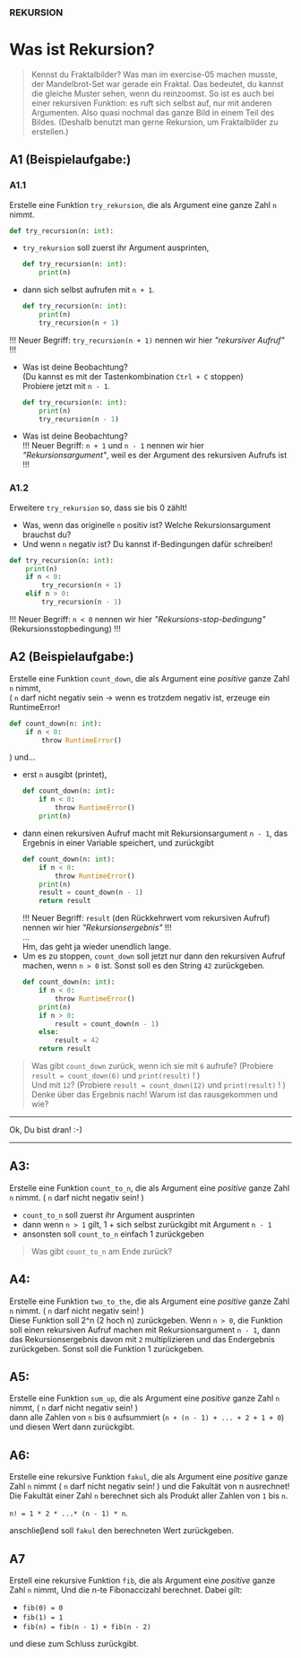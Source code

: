### REKURSION 
# Was ist Rekursion?
> Kennst du Fraktalbilder? Was man im exercise-05 machen musste,
> der Mandelbrot-Set war gerade ein Fraktal.
> Das bedeutet, du kannst die gleiche Muster sehen, wenn du reinzoomst.
> So ist es auch bei einer rekursiven Funktion: es ruft sich selbst auf,
> nur mit anderen Argumenten. Also quasi nochmal das ganze Bild
> in einem Teil des Bildes.
> (Deshalb benutzt man gerne Rekursion, um Fraktalbilder zu erstellen.)

## A1 (Beispielaufgabe:)
### A1.1 
Erstelle eine Funktion `try_rekursion`, die als Argument eine ganze Zahl `n` nimmt.
  ```py
  def try_recursion(n: int):
  ```
- `try_rekursion` soll zuerst ihr Argument ausprinten, 
  ```py
  def try_recursion(n: int):
      print(n)
  ```
- dann sich selbst aufrufen mit `n + 1`.
  ```py
  def try_recursion(n: int):
      print(n)
      try_recursion(n + 1)
  ```
!!! Neuer Begriff:  `try_recursion(n + 1)` nennen wir hier _"rekursiver Aufruf"_ !!!

- Was ist deine Beobachtung?  
  (Du kannst es mit der Tastenkombination `Ctrl + C` stoppen)  
  Probiere jetzt mit `n - 1`.
  ```py
  def try_recursion(n: int):
      print(n)
      try_recursion(n - 1)
  ```
- Was ist deine Beobachtung?  
!!! Neuer Begriff:  `n + 1` und `n - 1` nennen wir hier _"Rekursionsargument"_, weil es der Argument des rekursiven Aufrufs ist !!!

### A1.2 
Erweitere `try_rekursion` so, dass sie bis 0 zählt!
- Was, wenn das originelle `n` positiv ist? Welche Rekursionsargument brauchst du?
- Und wenn `n` negativ ist? Du kannst if-Bedingungen dafür schreiben!
```py
def try_recursion(n: int):
    print(n)
    if n < 0:
        try_recursion(n + 1)
    elif n > 0:
        try_recursion(n - 1)
```
!!! Neuer Begriff: `n < 0` nennen wir hier _"Rekursions-stop-bedingung"_ (Rekursionsstopbedingung) !!!



## A2 (Beispielaufgabe:)
Erstelle eine Funktion `count_down`, die als Argument eine *positive* ganze Zahl `n` nimmt,  
( `n` darf nicht negativ sein -> wenn es trotzdem negativ ist, erzeuge ein RuntimeError!
```py
def count_down(n: int):
    if n < 0:
        throw RuntimeError()
```
) und...
- erst `n` ausgibt (printet),
  ```py
  def count_down(n: int):
      if n < 0:
          throw RuntimeError()
      print(n)
  ```
- dann einen rekursiven Aufruf macht mit Rekursionsargument `n - 1`, das Ergebnis in einer Variable speichert, und zurückgibt
  ```py
  def count_down(n: int):
      if n < 0:
          throw RuntimeError()
      print(n)
      result = count_down(n - 1)
      return result
  ```
  !!! Neuer Begriff: `result` (den Rückkehrwert vom rekursiven Aufruf) nennen wir hier _"Rekursionsergebnis"_ !!!  
  ...  
  Hm, das geht ja wieder unendlich lange.
- Um es zu stoppen, `count_down` soll jetzt nur dann den rekursiven Aufruf machen, wenn `n > 0` ist. Sonst soll es den String `42` zurückgeben.
  ```py
  def count_down(n: int):
      if n < 0:
          throw RuntimeError()
      print(n)
      if n > 0:
          result = count_down(n - 1)
      else:
          result = 42
      return result
  ```
> Was gibt `count_down` zurück, wenn ich sie mit `6` aufrufe? (Probiere `result = count_down(6)` und `print(result)` ! )  
> Und mit `12`? (Probiere `result = count_down(12)` und `print(result)` ! )  
> Denke über das Ergebnis nach! Warum ist das rausgekommen und wie?

---

Ok, Du bist dran! :-)

---

## A3:
Erstelle eine Funktion `count_to_n`, die als Argument eine *positive* ganze Zahl `n` nimmt. ( `n` darf nicht negativ sein! )
- `count_to_n` soll zuerst ihr Argument ausprinten
- dann wenn `n > 1` gilt,  1 + sich selbst zurückgibt mit Argument `n - 1`
- ansonsten soll `count_to_n` einfach 1 zurückgeben
> Was gibt `count_to_n` am Ende zurück?

## A4:
Erstelle eine Funktion `two_to_the`, die als Argument eine *positive* ganze Zahl `n` nimmt. ( `n` darf nicht negativ sein! )  
Diese Funktion soll 2^n (2 hoch n) zurückgeben. Wenn `n > 0`, die Funktion soll einen rekursiven Aufruf machen mit Rekursionsargument `n - 1`,
dann das Rekursionsergebnis davon mit `2` multiplizieren und das Endergebnis zurückgeben.
Sonst soll die Funktion 1 zurückgeben.

## A5:
Erstelle eine Funktion `sum_up`, die als Argument eine *positive* ganze Zahl `n` nimmt, ( `n` darf nicht negativ sein! )  
dann alle Zahlen von `n` bis `0` aufsummiert (`n + (n - 1) + ... + 2 + 1 + 0`) und diesen Wert dann zurückgibt.

## A6:
Erstelle eine rekursive Funktion `fakul`,  die als Argument eine *positive* ganze Zahl `n` nimmt ( `n` darf nicht negativ sein! )
und die Fakultät von n ausrechnet! Die Fakultät einer Zahl `n` berechnet sich 
als Produkt aller Zahlen von `1` bis `n`.

`n! = 1 * 2 * ...* (n - 1) * n`.

anschlieβend soll `fakul` den berechneten Wert zurückgeben.

## A7
Erstell eine rekursive Funktion `fib`, die als Argument eine *positive* ganze Zahl `n` nimmt,
Und die n-te Fibonaccizahl berechnet.
Dabei gilt:
- `fib(0) = 0`
- `fib(1) = 1`
- `fib(n) = fib(n - 1) + fib(n - 2)`

und diese zum Schluss zurückgibt.
